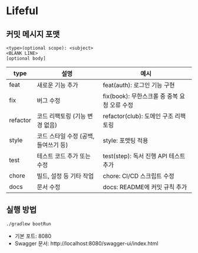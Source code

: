 # Lifeful

## 커밋 메시지 포맷
```
<type>(optional scope): <subject>
<BLANK LINE>
[optional body]
```

| type     | 설명                     | 예시                             |
|----------|------------------------|--------------------------------|
| feat     | 새로운 기능 추가              | feat(auth): 로그인 기능 구현          |
| fix      | 버그 수정                  | fix(book): 무한스크롤 중 중복 요청 오류 수정 |
| refactor | 코드 리팩토링 (기능 변경 없음)     | refactor(club): 도메인 구조 리팩토링    |
| style    | 코드 스타일 수정 (공백, 들여쓰기 등) | style: 포맷팅 적용                  |
| test     | 테스트 코드 추가 또는 수정        | test(step): 독서 진행 API 테스트 추가   |
| chore    | 빌드, 설정 등 기타 작업         | chore: CI/CD 스크립트 수정           |
| docs     | 문서 수정                  | docs: README에 커밋 규칙 추가         |

## 실행 방법
```bash
./gradlew bootRun
```
- 기본 포트: 8080
- Swagger 문서: http://localhost:8080/swagger-ui/index.html
